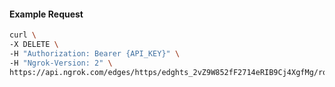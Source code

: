 <!-- Code generated for API Clients. DO NOT EDIT. -->
#### Example Request
```bash
curl \
-X DELETE \
-H "Authorization: Bearer {API_KEY}" \
-H "Ngrok-Version: 2" \
https://api.ngrok.com/edges/https/edghts_2vZ9W852fF2714eRIB9Cj4XgfMg/routes/edghtsrt_2vZ9W9ogEPCILWFibDYfyn3zLFh/saml
